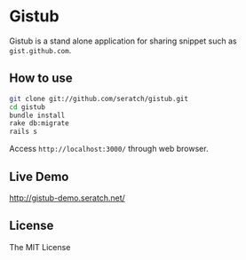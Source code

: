 # Gistub

Gistub is a stand alone application for sharing snippet such as `gist.github.com`.

## How to use

```sh
git clone git://github.com/seratch/gistub.git
cd gistub
bundle install
rake db:migrate
rails s
```

Access `http://localhost:3000/` through web browser.

## Live Demo

http://gistub-demo.seratch.net/

## License

The MIT License

